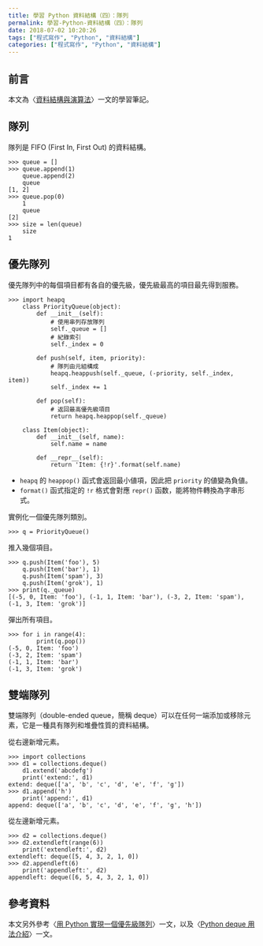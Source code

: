 ```yaml
---
title: 學習 Python 資料結構（四）：隊列
permalink: 學習-Python-資料結構（四）：隊列
date: 2018-07-02 10:20:26
tags: ["程式寫作", "Python", "資料結構"]
categories: ["程式寫作", "Python", "資料結構"]
---
```


## 前言
本文為〈[資料結構與演算法](https://legacy.gitbook.com/book/yuanbin/algorithm/details/zh-tw)〉一文的學習筆記。

## 隊列
隊列是 FIFO (First In, First Out) 的資料結構。
```Py
>>> queue = []
>>> queue.append(1)
    queue.append(2)
    queue
[1, 2]
>>> queue.pop(0)
    1
    queue
[2]
>>> size = len(queue)
    size
1
```

## 優先隊列
優先隊列中的每個項目都有各自的優先級，優先級最高的項目最先得到服務。
```Py
>>> import heapq
    class PriorityQueue(object):
        def __init__(self):
            # 使用串列存放隊列
            self._queue = []
            # 紀錄索引
            self._index = 0
        
        def push(self, item, priority):
            # 隊列由元組構成
            heapq.heappush(self._queue, (-priority, self._index, item)) 
            self._index += 1
            
        def pop(self):
            # 返回最高優先級項目
            return heapq.heappop(self._queue)

    class Item(object):
        def __init__(self, name):
            self.name = name

        def __repr__(self):
            return 'Item: {!r}'.format(self.name)
```
- `heapq` 的 `heappop()` 函式會返回最小値項，因此把 `priority` 的値變為負値。
- `format()` 函式指定的 `!r` 格式會對應 `repr()` 函数，能將物件轉換為字串形式。

實例化一個優先隊列類別。
```Py
>>> q = PriorityQueue()
```
推入幾個項目。
```Py
>>> q.push(Item('foo'), 5)
    q.push(Item('bar'), 1)
    q.push(Item('spam'), 3)
    q.push(Item('grok'), 1)
>>> print(q._queue)
[(-5, 0, Item: 'foo'), (-1, 1, Item: 'bar'), (-3, 2, Item: 'spam'), (-1, 3, Item: 'grok')]
```
彈出所有項目。
```Py
>>> for i in range(4):
        print(q.pop())
(-5, 0, Item: 'foo')
(-3, 2, Item: 'spam')
(-1, 1, Item: 'bar')
(-1, 3, Item: 'grok')
```

## 雙端隊列
雙端隊列（double-ended queue，簡稱 deque）可以在任何一端添加或移除元素，它是一種具有隊列和堆疊性質的資料結構。

從右邊新增元素。
```Py
>>> import collections
>>> d1 = collections.deque()
    d1.extend('abcdefg')
    print('extend:', d1)
extend: deque(['a', 'b', 'c', 'd', 'e', 'f', 'g'])
>>> d1.append('h')
    print('append:', d1)
append: deque(['a', 'b', 'c', 'd', 'e', 'f', 'g', 'h'])
```
從左邊新增元素。
```Py
>>> d2 = collections.deque()
>>> d2.extendleft(range(6))
    print('extendleft:', d2)
extendleft: deque([5, 4, 3, 2, 1, 0])
>>> d2.appendleft(6)
    print('appendleft:', d2)
appendleft: deque([6, 5, 4, 3, 2, 1, 0])
```

## 參考資料
本文另外參考〈[用 Python 實現一個優先級隊列](https://segmentfault.com/a/1190000010007858)〉一文，以及〈[Python deque 用法介紹](https://blog.csdn.net/liangguohuan/article/details/7088265)〉一文。